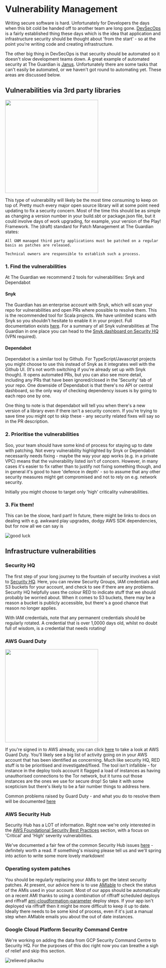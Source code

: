 # Vulnerability Management

Writing secure software is hard. Unfortunately for Developers the days when this bit cold be handed off to another team
are long gone. [DevSecOps](https://www.csoonline.com/article/3245748/what-is-devsecops-developing-more-secure-applications.html)
is a fairly established thing these days which is the idea that application and infrastructure security should be thought
about 'from the start' - so at the point you're writing code and creating infrastructure.

The other big thing in DevSecOps is that security should be  automated so it doesn't slow development teams down. A great
example of automated security at The Guardian is [Janus](https://github.com/guardian/janus). Unfortunately  there are some
tasks that can't easily be automated, or we haven't got round to automating yet. These areas are discussed below.


## Vulnerabilities via 3rd party libraries
<img src="https://imgs.xkcd.com/comics/dependency_2x.png" width="300">

This type of vulnerability will likely be the most time consuming to keep on top of. Pretty much every major open source
library will at some point need updating to fix a security concern. Most of the time this should be as simple as changing
a version number in your build.sbt or package.json file, but it could involve days of work upgrading, for example, your
version of the Play! Framework. The (draft) standard for Patch Management at The Guardian states:

 ```
All GNM managed third party applications must be patched on a regular basis as patches are released.

Technical owners are responsible to establish such a process.
```  
### 1. Find the vulnerabilities
At The Guardian we recommend 2 tools for vulnerabilities: Snyk and Dependabot

#### Snyk
The Guardian has an enterprise account with Snyk, which will scan your repo for vulnerabilities and open PRs where possible
to resolve them. This is the recommended tool for Scala projects. We have unlimited scans with Snyk so you shouldn't
hesitate to enable it in your project. Full documentation exists [here](./snyk.md). For a summary of all Snyk vulnerabilities
at The Guardian in one place you can head to the [Snyk dashboard on Security HQ](https://security-hq.gutools.co.uk/snyk) 
(VPN required).

#### Dependabot
Dependabot is a similar tool by Github. For TypeScript/Javascript projects you might choose to use this instead of Snyk
as it integrates well with the Github UI. (It's not worth switching if you're already set up with Snyk though). It opens
 automated PRs, but you can also see more detail, including any PRs that have been ignored/closed in the 'Security' tab
 of your repo. One downside of Dependabot is that there's no API or central dashboard, so the only way of checking dependency
 issues is by going to each repo one by one.
 
One thing to note is that dependabot will tell you when there's a new version of a library even if there isn't a security
concern. If you're trying to save time you might opt to skip these - any security related fixes will say so in the PR
description.  
 
### 2. Prioritise the vulnerabilities
Soo, your team should have some kind of process for staying up to date with patching. Not every vulnerability highlighted by
Snyk or Dependabot necessarily needs fixing - maybe the way your app works (e.g. in a private VPC) means that the vulnerability
listed isn't of concern. However, in many cases it's easier to fix rather than to justify not fixing something though, and in general
it's good to have 'defence in depth' - so to assume that any other security measures might get compromised and not to rely on
e.g. network security. 

Initially you might choose to target only 'high' criticality vulnerabilities. 

### 3. Fix them!

This can be the sloow, hard part! In future, there might be links to docs on dealing with e.g. awkward play upgrades,
dodgy AWS SDK dependencies, but for now all we can say is 

![good luck](https://media2.giphy.com/media/3oeSAz6FqXCKuNFX6o/giphy.gif)


## Infrastructure vulnerabilities

### Security HQ
The first step of your long journey to the fountain of security involves a visit to [Security HQ](https://security-hq.gutools.co.uk).
Here, you can review Security Groups, IAM credentials and S3 buckets for your account, and check to see if there are any
problems. Security HQ helpfully uses the colour RED to indicate stuff that we should probably be worried about. When it
comes to S3 buckets, there may be a reason a bucket is publicly accessible, but there's a good chance that reason no longer
applies.

With IAM credentials, note that any permanent credentials should be regularly rotated. A credential that is over 1,0000
days old, whilst no doubt full of wisdom, is a credential that needs rotating!

### AWS Guard Duty
<img src="https://i.gifer.com/8NKS.gif" width="300">

If you're signed in to AWS already, you can click [here](https://eu-west-1.console.aws.amazon.com/guardduty/home?region=eu-west-1#/findings?macros=current)
to take a look at AWS Guard Duty. You'll likely see a big list of activity going on in your AWS account that has been identified
as concerning. Much like security HQ, RED stuff is to be prioritised and investigated/fixed. The tool isn't infallible -
for instance in the deploy tools account it flagged a load of instances as having unauthorised connections to the Tor
network, but it turns out those instances are the ones we use for secure drop! So take it with some scepticism but 
there's likely to be a fair number things to address here. 

Common problems raised by Guard Duty - and what you do to resolve them will be documented [here](./guardduty-sechub-common-problems.md)

### AWS Security Hub
Security Hub has a LOT of information. Right now we're only interested in the [AWS Foundational Security Best Practices](https://eu-west-1.console.aws.amazon.com/securityhub/home?region=eu-west-1#/standards/aws-foundational-security-best-practices-1.0.0)
section, with a focus on 'Critical' and 'High' severity vulnerabilities.

We've documented a fair few of the common Security Hub issues [here](./guardduty-sechub-common-problems.md) - definitely
worth a read. If something's missing please tell us and we'll spring into action to write some more lovely markdown!

### Operating system patches
You should be regularly replacing your AMIs to get the latest security patches. At present, our advice here is to use 
 [AMIable](amiable.gutools.co.uk/) to check the status of the AMIs used in your account. Most of our apps should be automatically
 on a recent AMI thanks to using a combination of riffraff scheduled deploys and riffraff [ami-cloudformation-parameter](https://riffraff.gutools.co.uk/docs/magenta-lib/types#amicloudformationparameter)
 deploy steps. If your app isn't deployed via riffraff then it might be more difficult to keep it up to date. Ideally there
 needs to be some kind of process, even if it's just a manual step when AMIable emails you about the out of date instances.

### Google Cloud Platform Security Command Centre
We're working on adding the data from GCP Security Command Centre to Security HQ. For the purposes of this doc right now
you can breathe a sigh of relief and skip this section. 

![relieved pikachu](https://thumbs.gfycat.com/DarlingDimpledGaur-small.gif)
